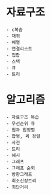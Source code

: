 # 자료구조
    - c복습
    - 재귀
    - 배열
    - 연결리스트
    - 집합
    - 스택
    - 큐
    - 트리
# 알고리즘
    - 자료구조 복습
    - 우선순위 큐
    - 힙과 힙정렬
    - 합병, 퀵 정렬
    - 사전
    - 트리
    - 해시
    - 그래프
    - 그래프 순회
    - 방향그래프
    - 최소신장트리
    - 최단거리
